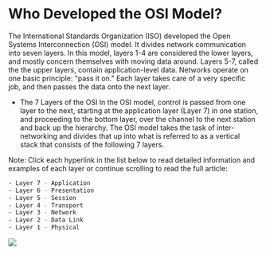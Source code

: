 # Who Developed the OSI Model?
The International Standards Organization (ISO) developed the Open Systems Interconnection (OSI) model. 
It divides network communication into seven layers. In this model, layers 1-4 are considered the lower layers, and mostly concern themselves with moving data around. Layers 5-7, called the the upper layers, contain application-level data. Networks operate on one basic principle: "pass it on." Each layer takes care of a very specific job, and then passes the data onto the next layer.

- The 7 Layers of the OSI
In the OSI model, control is passed from one layer to the next, starting at the application layer (Layer 7) in one station, and proceeding to the bottom layer, over the channel to the next station and back up the hierarchy. The OSI model takes the task of inter-networking and divides that up into what is referred to as a vertical stack that consists of the following 7 layers.

Note: Click each hyperlink in the list below to read detailed information and examples of each layer or continue scrolling to read the full article:

```bash
- Layer 7 - Application
- Layer 6 - Presentation
- Layer 5 - Session
- Layer 4 - Transport
- Layer 3 - Network
- Layer 2 - Data Link
- Layer 1 - Physical
```

![](https://github.com/nu11secur1ty/Linux_Deployment_Administration_Hacks-Programing/blob/master/Layers%20of%20the%20OSI%20Model/wall/7-layers-of-osi-icon.jpg)
